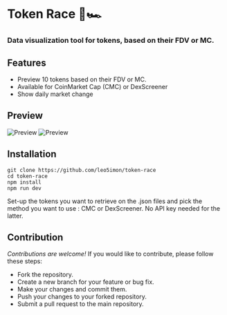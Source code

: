 # Token Race 🐎🏎️

### Data visualization tool for tokens, based on their FDV or MC.

## Features

- Preview 10 tokens based on their FDV or MC.
- Available for CoinMarket Cap (CMC) or DexScreener
- Show daily market change

## Preview

![Preview](https://i.imgur.com/jF11Pvn.png)
![Preview](https://i.imgur.com/dcDD6Bo.jpeg)

## Installation

```
git clone https://github.com/leo5imon/token-race
cd token-race
npm install
npm run dev
```

Set-up the tokens you want to retrieve on the .json files and pick the method you want to use : CMC or DexScreener. No API key needed for the latter.

## Contribution

_Contributions are welcome!_
If you would like to contribute, please follow these steps:

- Fork the repository.
- Create a new branch for your feature or bug fix.
- Make your changes and commit them.
- Push your changes to your forked repository.
- Submit a pull request to the main repository.
